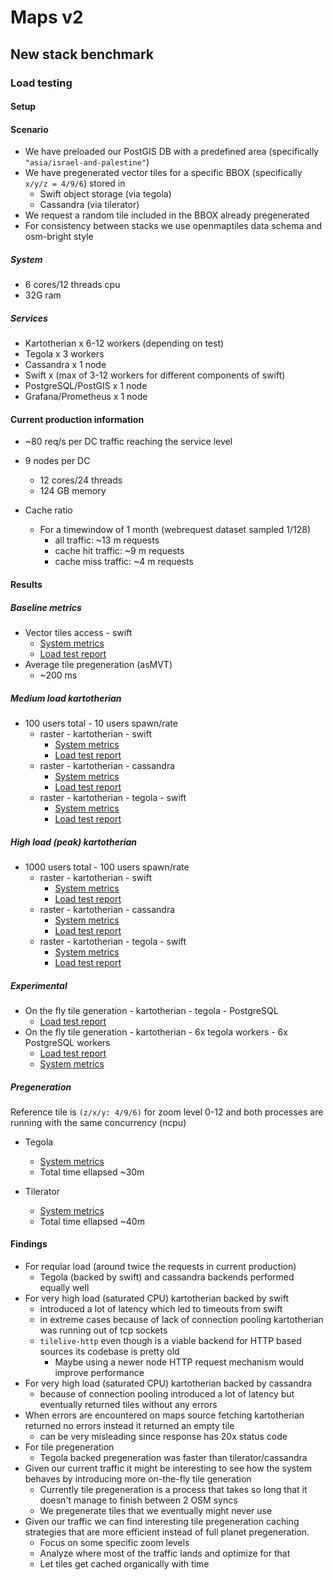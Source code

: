 # Maps v2

## New stack benchmark

### Load testing

#### Setup

#### Scenario

- We have preloaded our PostGIS DB with a predefined area (specifically `"asia/israel-and-palestine"`)
- We have pregenerated vector tiles for a specific BBOX (specifically `x/y/z = 4/9/6`) stored in
  - Swift object storage (via tegola)
  - Cassandra (via tilerator)
- We request a random tile included in the BBOX already pregenerated
- For consistency between stacks we use openmaptiles data schema and osm-bright style

##### System

- 6 cores/12 threads cpu
- 32G ram

##### Services

- Kartotherian x 6-12 workers (depending on test)
- Tegola x 3 workers
- Cassandra x 1 node
- Swift x (max of 3-12 workers for different components of swift)
- PostgreSQL/PostGIS x 1 node
- Grafana/Prometheus x 1 node

#### Current production information

- ~80 req/s per DC traffic reaching the service level
- 9 nodes per DC

  - 12 cores/24 threads
  - 124 GB memory

- Cache ratio
  - For a timewindow of 1 month (webrequest dataset sampled 1/128)
    - all traffic: ~13 m requests
    - cache hit traffic: ~9 m requests
    - cache miss traffic: ~4 m requests

#### Results

##### Baseline metrics

- Vector tiles access - swift
  - [System metrics](https://snapshot.raintank.io/dashboard/snapshot/hRqbnAbHtdZ4Uya5eYhm7ad9Ypqjcs55)
  - [Load test report](./report-1000users-swift.html)
- Average tile pregeneration (asMVT)
  - ~200 ms

##### Medium load kartotherian

- 100 users total - 10 users spawn/rate
  - raster - kartotherian - swift
    - [System metrics](https://snapshot.raintank.io/dashboard/snapshot/04NgUhXhli3M3bLRKpD1OvEiqLR3bnAJ)
    - [Load test report](./report-100users-kartotherian-swift.html)
  - raster - kartotherian - cassandra
    - [System metrics](https://snapshot.raintank.io/dashboard/snapshot/kDMeflXnQNrsparxALOA54JOWnhe19dU)
    - [Load test report](./report-100users-karthotherian-cassandra.html)
  - raster - kartotherian - tegola - swift
    - [System metrics](https://snapshot.raintank.io/dashboard/snapshot/RyOJwvaj5tO7ZnMUGBds0Va8uxwXwJGw)
    - [Load test report](./report_100users-kartotherian-tegola-swift.html)

##### High load (peak) kartotherian

- 1000 users total - 100 users spawn/rate
  - raster - kartotherian - swift
    - [System metrics](https://snapshot.raintank.io/dashboard/snapshot/GAJYjmu5HQ8U7uzJh8gMRdSgvs6cuF4f)
    - [Load test report](./report-1000users-kartotherian-swift.html)
  - raster - kartotherian - cassandra
    - [System metrics](https://snapshot.raintank.io/dashboard/snapshot/oAMljgxThgtS94zzjISqApuASs5Z6nU1)
    - [Load test report](./report-1000users-karthotherian-cassandra.html)
  - raster - kartotherian - tegola - swift
    - [System metrics](https://snapshot.raintank.io/dashboard/snapshot/15Rf1HhYml7mqYpUXeiuTy2mlUdHCSgB)
    - [Load test report](./report_1000users-kartotherian-tegola-swift.html)

##### Experimental

- On the fly tile generation - kartotherian - tegola - PostgreSQL
  - [Load test report](./report-100users-**kart1otherian**-tegola-postgres-onthefly.html)
- On the fly tile generation - kartotherian - 6x tegola workers - 6x PostgreSQL workers
  - [Load test report](./report-100users-kartotherian-6-tegola-6-postgres-onthefly.html)
  - [System metrics](https://snapshot.raintank.io/dashboard/snapshot/V2XCUoAfzceJOAzgaPZnbXN63kYtiX7U)

##### Pregeneration

Reference tile is `(z/x/y: 4/9/6)` for zoom level 0-12 and both processes are running with the same concurrency (ncpu)

- Tegola

  - [System metrics](https://snapshot.raintank.io/dashboard/snapshot/FBYiH9WrzO9Y2Fqipho9GMFwkrvaDhYM)
  - Total time ellapsed ~30m

- Tilerator
  - [System metrics](https://snapshot.raintank.io/dashboard/snapshot/uUxmmQgKJsSoC2VzezIXAS05XAbyjam7)
  - Total time ellapsed ~40m

#### Findings

- For reqular load (around twice the requests in current production)
  - Tegola (backed by swift) and cassandra backends performed equally well
- For very high load (saturated CPU) kartotherian backed by swift
  - introduced a lot of latency which led to timeouts from swift
  - in extreme cases because of lack of connection pooling kartotherian was running out of tcp sockets
  - `tilelive-http` even though is a viable backend for HTTP based sources its codebase is pretty old
    - Maybe using a newer node HTTP request mechanism would improve performance
- For very high load (saturated CPU) kartotherian backed by cassandra
  - because of connection pooling introduced a lot of latency but eventually returned tiles without any errors
- When errors are encountered on maps source fetching kartotherian returned no errors instead it returned an empty tile
  - can be very misleading since response has 20x status code
- For tile pregeneration
  - Tegola backed pregeneration was faster than tilerator/cassandra
- Given our current traffic it might be interesting to see how the system behaves by introducing more on-the-fly tile generation
  - Currently tile pregeneration is a process that takes so long that it doesn't manage to finish between 2 OSM syncs
  - We pregenerate tiles that we eventually might never use
- Given our traffic we can find interesting tile pregeneration caching strategies that are more efficient instead of full planet pregeneration.
  - Focus on some specific zoom levels
  - Analyze where most of the traffic lands and optimize for that
  - Let tiles get cached organically with time
